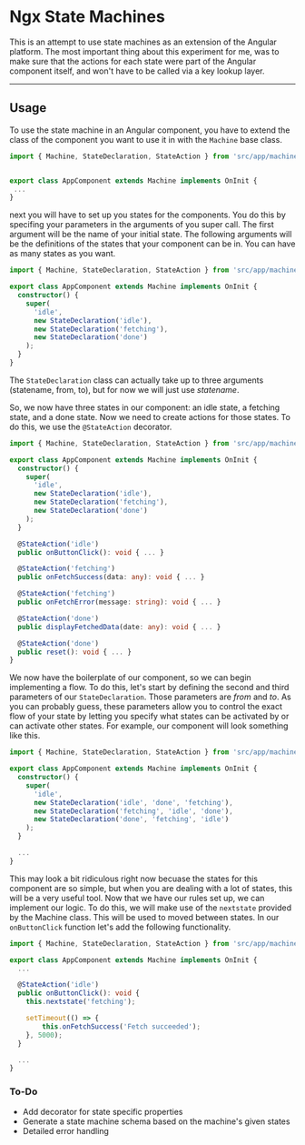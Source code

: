 # Ngx State Machines

This is an attempt to use state machines as an extension of the Angular platform. The most important thing about this experiment for me, was to make sure that the actions for each state were part of the Angular component itself, and won't have to be called via a key lookup layer.

---

## Usage

To use the state machine in an Angular component, you have to extend the class of the component you want to use it in with the `Machine` base class.

```typescript
import { Machine, StateDeclaration, StateAction } from 'src/app/machine';


export class AppComponent extends Machine implements OnInit {
 ...
}
```

next you will have to set up you states for the components. You do this by specifing your parameters in the arguments of you super call. The first argument will be the name of your initial state. The following arguments will be the definitions of the states that your component can be in. You can have as many states as you want.

```typescript
import { Machine, StateDeclaration, StateAction } from 'src/app/machine';

export class AppComponent extends Machine implements OnInit {
  constructor() {
    super(
      'idle',
      new StateDeclaration('idle'),
      new StateDeclaration('fetching'),
      new StateDeclaration('done')
    );
  }
}
```

The `StateDeclaration` class can actually take up to three arguments (statename, from, to), but for now we will just use _statename_.

So, we now have three states in our component: an idle state, a fetching state, and a done state. Now we need to create actions for those states. To do this, we use the `@StateAction` decorator.

```typescript
import { Machine, StateDeclaration, StateAction } from 'src/app/machine';

export class AppComponent extends Machine implements OnInit {
  constructor() {
    super(
      'idle',
      new StateDeclaration('idle'),
      new StateDeclaration('fetching'),
      new StateDeclaration('done')
    );
  }

  @StateAction('idle')
  public onButtonClick(): void { ... }

  @StateAction('fetching')
  public onFetchSuccess(data: any): void { ... }

  @StateAction('fetching')
  public onFetchError(message: string): void { ... }

  @StateAction('done')
  public displayFetchedData(date: any): void { ... }

  @StateAction('done')
  public reset(): void { ... }
}
```

We now have the boilerplate of our component, so we can begin implementing a flow. To do this, let's start by defining the second and third parameters of our `StateDeclaration`. Those parameters are _from_ and _to_. As you can probably guess, these parameters allow you to control the exact flow of your state by letting you specify what states can be activated by or can activate other states. For example, our component will look something like this.

```typescript
import { Machine, StateDeclaration, StateAction } from 'src/app/machine';

export class AppComponent extends Machine implements OnInit {
  constructor() {
    super(
      'idle',
      new StateDeclaration('idle', 'done', 'fetching'),
      new StateDeclaration('fetching', 'idle', 'done'),
      new StateDeclaration('done', 'fetching', 'idle')
    );
  }

  ...
}
```

This may look a bit ridiculous right now becuase the states for this component are so simple, but when you are dealing with a lot of states, this will be a very useful tool. Now that we have our rules set up, we can implement our logic. To do this, we will make use of the `nextstate` provided by the Machine class. This will be used to moved between states. In our `onButtonClick` function let's add the following functionality.

```typescript
import { Machine, StateDeclaration, StateAction } from 'src/app/machine';

export class AppComponent extends Machine implements OnInit {
  ...

  @StateAction('idle')
  public onButtonClick(): void {
    this.nextstate('fetching');

    setTimeout(() => {
        this.onFetchSuccess('Fetch succeeded');
    }, 5000);
  }

  ...
}
```

### To-Do

- Add decorator for state specific properties
- Generate a state machine schema based on the machine's given states
- Detailed error handling
